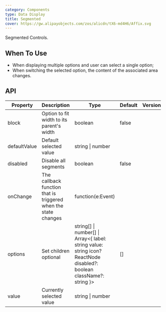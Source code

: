 ```yaml
---
category: Components
type: Data Display
title: Segmented
cover: https://gw.alipayobjects.com/zos/alicdn/tX6-md4H6/Affix.svg
---
```


Segmented Controls.

## When To Use

- When displaying multiple options and user can select a single option;
- When switching the selected option, the content of the associated area changes.

## API

| Property | Description | Type | Default | Version |
| --- | --- | --- | --- | --- |
| block | Option to fit width to its parent\'s width | boolean | false |  |
| defaultValue | Default selected value | string \| number |  |  |
| disabled | Disable all segments | boolean | false |  |
| onChange | The callback function that is triggered when the state changes | function(e:Event) |  |  |
| options | Set children optional | string\[] \| number\[] \| Array<{ label: string value: string icon? ReactNode disabled?: boolean className?: string }> | [] |  |
| value | Currently selected value | string \| number |  |  |
